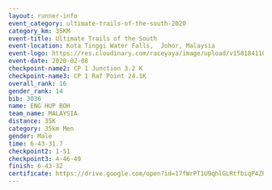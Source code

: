 ```yaml
--- 
layout: runner-info 
event_category: ultimate-trails-of-the-south-2020 
category_km: 35KM 
event-title: Ultimate Trails of the South 
event-location: Kota Tinggi Water Falls,  Johor, Malaysia 
event-logo: https://res.cloudinary.com/raceyaya/image/upload/v1581841103/logo/2020/ultimate-trails-2020_i93dfj.jpg 
event-date: 2020-02-08 
checkpoint-name2: CP 1 Junction 3.2 K 
checkpoint-name3: CP 1 Raf Point 24.1K 
overall_rank: 16
gender_rank: 14
bib: 3036
name: ENG HUP BOH
team_name: MALAYSIA
distance: 35K
category: 35km Men
gender: Male
time: 6-43-31.7
checkpoint2: 1-51
checkpoint3: 4-46-49
finish: 6-43-32
certificate: https://drive.google.com/open?id=17fWrPT1U9qhlGLRtfbiqP4ZR75WQsmYr
--- 
```

